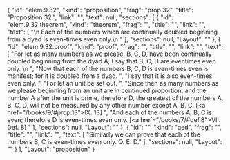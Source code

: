 {
  "id": "elem.9.32",
  "kind": "proposition",
  "frag": "prop.32",
  "title": "Proposition 32.",
  "link": "",
  "text": null,
  "sections": [
    {
      "id": "elem.9.32.theorem",
      "kind": "theorem",
      "frag": "",
      "title": "",
      "link": "",
      "text": [
        "\n       Each of the numbers which are continually doubled beginning from a dyad is even-times even only.\n      "
      ],
      "sections": null,
      "Layout": ""
    },
    {
      "id": "elem.9.32.proof",
      "kind": "proof",
      "frag": "",
      "title": "",
      "link": "",
      "text": [
        "For let as many numbers as we please, B, C, D, have been continually doubled beginning from the dyad A; I say that B, C, D are eventimes even only. \n      ",
        "Now that each of the numbers B, C, D is even-times even is manifest; for it is doubled from a dyad. ",
        "I say that it is also even-times even only. ",
        "For let an unit be set out. ",
        "Since then as many numbers as we please beginning from an unit are in continued proportion, and the number A after the unit is prime, therefore D, the greatest of the numbers A, B, C, D, will not be measured by any other number except A, B, C. [<a href=\"/books/9/#prop.13\">IX. 13</a>] ",
        "And each of the numbers A, B, C is even; therefore D is even-times even only. [<a href=\"/books/7/#def.8\">VII. Def. 8</a>] "
      ],
      "sections": null,
      "Layout": ""
    },
    {
      "id": "",
      "kind": "qed",
      "frag": "",
      "title": "",
      "link": "",
      "text": [
        "Similarly we can prove that each of the numbers B, C is even-times even only. Q. E. D."
      ],
      "sections": null,
      "Layout": ""
    }
  ],
  "Layout": "proposition"
}
